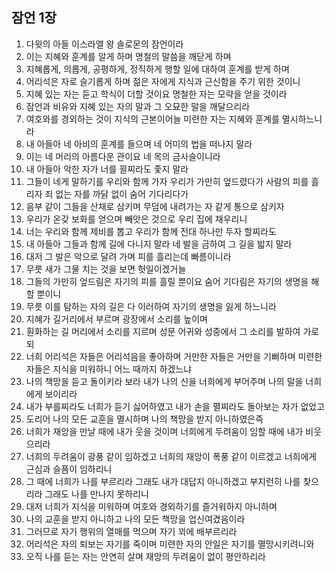 ## 잠언 1장

1. 다윗의 아들 이스라엘 왕 솔로몬의 잠언이라
2. 이는 지혜와 훈계를 알게 하며 명철의 말씀을 깨닫게 하며
3. 지혜롭게, 의롭게, 공평하게, 정직하게 행할 일에 대하여 훈계를 받게 하며
4. 어리석은 자로 슬기롭게 하며 젊은 자에게 지식과 근신함을 주기 위한 것이니
5. 지혜 있는 자는 듣고 학식이 더할 것이요 명철한 자는 모략을 얻을 것이라
6. 잠언과 비유와 지혜 있는 자의 말과 그 오묘한 말을 깨달으리라
7. 여호와를 경외하는 것이 지식의 근본이어늘 미련한 자는 지혜와 훈계를 멸시하느니라
8. 내 아들아 네 아비의 훈계를 들으며 네 어미의 법을 떠나지 말라
9. 이는 네 머리의 아름다운 관이요 네 목의 금사슬이니라
10. 내 아들아 악한 자가 너를 꾈찌라도 좇지 말라
11. 그들이 네게 말하기를 우리와 함께 가자 우리가 가만히 엎드렸다가 사람의 피를 흘리자 죄 없는 자를 까닭 없이 숨어 기다리다가
12. 음부 같이 그들을 산채로 삼키며 무덤에 내려가는 자 같게 통으로 삼키자
13. 우리가 온갖 보화를 얻으며 빼앗은 것으로 우리 집에 채우리니
14. 너는 우리와 함께 제비를 뽑고 우리가 함께 전대 하나만 두자 할찌라도
15. 내 아들아 그들과 함께 길에 다니지 말라 네 발을 금하여 그 길을 밟지 말라
16. 대저 그 발은 악으로 달려 가며 피를 흘리는데 빠름이니라
17. 무릇 새가 그물 치는 것을 보면 헛일이겠거늘
18. 그들의 가만히 엎드림은 자기의 피를 흘릴 뿐이요 숨어 기다림은 자기의 생명을 해할 뿐이니 
19. 무릇 이를 탐하는 자의 길은 다 이러하여 자기의 생명을 잃게 하느니라
20. 지혜가 길거리에서 부르며 광장에서 소리를 높이며
21. 훤화하는 길 머리에서 소리를 지르며 성문 어귀와 성중에서 그 소리를 발하여 가로되
22. 너희 어리석은 자들은 어리석음을 좋아하며 거만한 자들은 거만을 기뻐하며 미련한 자들은 지식을 미워하니 어느 때까지 하겠느냐
23. 나의 책망을 듣고 돌이키라 보라 내가 나의 신을 너희에게 부어주며 나의 말을 너희에게 보이리라
24. 내가 부를찌라도 너희가 듣기 싫어하였고 내가 손을 펼찌라도 돌아보는 자가 없었고
25. 도리어 나의 모든 교훈을 멸시하며 나의 책망을 받지 아니하였은즉
26. 너희가 재앙을 만날 때에 내가 웃을 것이며 너희에게 두려움이 임할 때에 내가 비웃으리라
27. 너희의 두려움이 광풍 같이 임하겠고 너희의 재앙이 폭풍 같이 이르겠고 너희에게 근심과 슬픔이 임하리니
28. 그 때에 너희가 나를 부르리라 그래도 내가 대답지 아니하겠고 부지런히 나를 찾으리라 그래도 나를 만나지 못하리니
29. 대저 너희가 지식을 미워하며 여호와 경외하기를 즐거워하지 아니하며
30. 나의 교훈을 받지 아니하고 나의 모든 책망을 업신여겼음이라
31. 그러므로 자기 행위의 열매를 먹으며 자기 꾀에 배부르리라
32. 어리석은 자의 퇴보는 자기를 죽이며 미련한 자의 안일은 자기를 멸망시키려니와
33. 오직 나를 듣는 자는 안연히 살며 재앙의 두려움이 없이 평안하리라